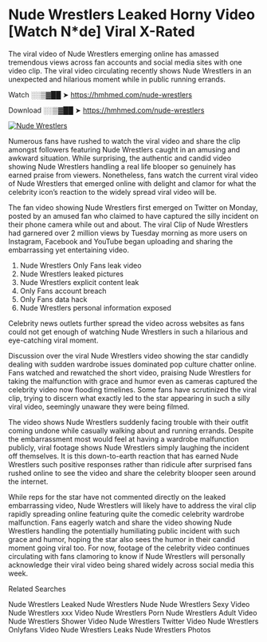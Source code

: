 ﻿# Nude Wrestlers Leaked Horny Video [Watch N*de] Viral X-Rated

The viral video of ﻿Nude Wrestlers emerging online has amassed tremendous views across fan accounts and social media sites with one video clip. The viral video circulating recently shows ﻿Nude Wrestlers in an unexpected and hilarious moment while in public running errands. 

Watch ░░▒▓██ ➤ https://hmhmed.com/nude-wrestlers

Download ░░▒▓██ ➤ https://hmhmed.com/nude-wrestlers

[![Nude Wrestlers](https://i.imgur.com/dJHk4Zq.gif)](https://hmhmed.com/nude-wrestlers)

Numerous fans have rushed to watch the viral video and share the clip amongst followers featuring ﻿Nude Wrestlers caught in an amusing and awkward situation. While surprising, the authentic and candid video showing ﻿Nude Wrestlers handling a real life blooper so genuinely has earned praise from viewers. Nonetheless, fans watch the current viral video of ﻿Nude Wrestlers that emerged online with delight and clamor for what the celebrity icon’s reaction to the widely spread viral video will be.

The fan video showing ﻿Nude Wrestlers first emerged on Twitter on Monday, posted by an amused fan who claimed to have captured the silly incident on their phone camera while out and about. The viral Clip of ﻿Nude Wrestlers had garnered over 2 million views by Tuesday morning as more users on Instagram, Facebook and YouTube began uploading and sharing the embarrassing yet entertaining video. 

1. ﻿Nude Wrestlers Only Fans leak video
2. ﻿Nude Wrestlers leaked pictures
3. ﻿Nude Wrestlers explicit content leak
4. Only Fans account breach
5. Only Fans data hack
6. ﻿Nude Wrestlers personal information exposed

Celebrity news outlets further spread the video across websites as fans could not get enough of watching ﻿Nude Wrestlers in such a hilarious and eye-catching viral moment. 

Discussion over the viral ﻿Nude Wrestlers video showing the star candidly dealing with sudden wardrobe issues dominated pop culture chatter online. Fans watched and rewatched the short video, praising ﻿Nude Wrestlers for taking the malfunction with grace and humor even as cameras captured the celebrity video now flooding timelines. Some fans have scrutinized the viral clip, trying to discern what exactly led to the star appearing in such a silly viral video, seemingly unaware they were being filmed.

The video shows ﻿Nude Wrestlers suddenly facing trouble with their outfit coming undone while casually walking about and running errands. Despite the embarrassment most would feel at having a wardrobe malfunction publicly, viral footage shows ﻿Nude Wrestlers simply laughing the incident off themselves. It is this down-to-earth reaction that has earned ﻿Nude Wrestlers such positive responses rather than ridicule after surprised fans rushed online to see the video and share the celebrity blooper seen around the internet.  

While reps for the star have not commented directly on the leaked embarrassing video, ﻿Nude Wrestlers will likely have to address the viral clip rapidly spreading online featuring quite the comedic celebrity wardrobe malfunction. Fans eagerly watch and share the video showing ﻿Nude Wrestlers handling the potentially humiliating public incident with such grace and humor, hoping the star also sees the humor in their candid moment going viral too. For now, footage of the celebrity video continues circulating with fans clamoring to know if ﻿Nude Wrestlers will personally acknowledge their viral video being shared widely across social media this week.

Related Searches

﻿Nude Wrestlers Leaked
﻿Nude Wrestlers Nude
﻿Nude Wrestlers Sexy Video
﻿Nude Wrestlers xxx Video
﻿Nude Wrestlers Porn
﻿Nude Wrestlers Adult Video
﻿Nude Wrestlers Shower Video
﻿Nude Wrestlers Twitter Video
﻿Nude Wrestlers Onlyfans Video
﻿Nude Wrestlers Leaks
﻿Nude Wrestlers Photos